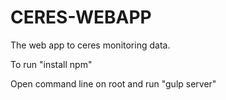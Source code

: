 # CERES-WEBAPP


The web app to ceres monitoring data.
 
To run "install npm" 

Open command line on root and run "gulp server" 

